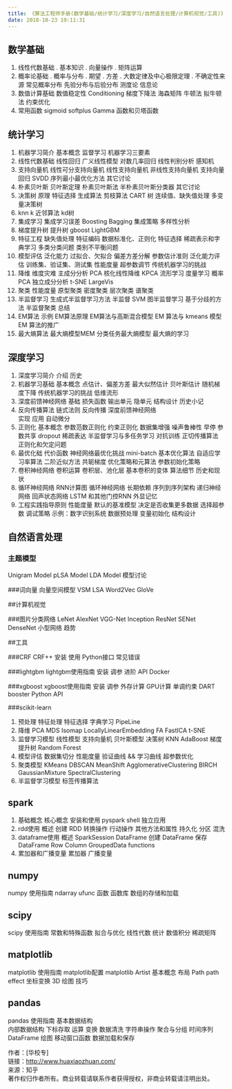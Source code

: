 ```yaml
---
title: 《算法工程师手册(数学基础/统计学习/深度学习/自然语言处理/计算机视觉/工具)》
date: 2018-10-23 19:11:31
---
```



## 数学基础
1. 线性代数基础
.  基本知识
.  向量操作
.  矩阵运算
2. 概率论基础
.  概率与分布
.  期望
.  方差
.  大数定律及中心极限定理
.  不确定性来源
  常见概率分布
  先验分布与后验分布
  测度论
  信息论
3. 数值计算基础
  数值稳定性
  Conditioning
  梯度下降法
  海森矩阵
  牛顿法
  拟牛顿法
  约束优化
4. 常用函数
  sigmoid
  softplus
  Gamma 函数和贝塔函数

## 统计学习
1. 机器学习简介
  基本概念
  监督学习
  机器学习三要素
2. 线性代数基础
  线性回归
  广义线性模型
  对数几率回归
  线性判别分析
  感知机
3. 支持向量机
  线性可分支持向量机
  线性支持向量机
  非线性支持向量机
  支持向量回归
  SVDD
  序列最小最优化方法
  其它讨论
4. 朴素贝叶斯
  贝叶斯定理
  朴素贝叶斯法
  半朴素贝叶斯分类器
  其它讨论
5. 决策树
  原理
  特征选择
  生成算法
  剪枝算法
  CART 树
  连续值、缺失值处理
  多变量决策树
6. knn
  k 近邻算法
  kd树
7. 集成学习
  集成学习误差
  Boosting
  Bagging
  集成策略
  多样性分析
8. 梯度提升树
  提升树
  gboost
  LightGBM
9. 特征工程
  缺失值处理
  特征编码
  数据标准化、正则化
  特征选择
  稀疏表示和字典学习
  多类分类问题
  类别不平衡问题
10. 模型评估
  泛化能力
  过拟合、欠拟合
  偏差方差分解
  参数估计准则
  泛化能力评估
  训练集、验证集、测试集
  性能度量
  超参数调节
  传统机器学习的挑战
11. 降维
  维度灾难
  主成分分析 PCA
  核化线性降维 KPCA
  流形学习
  度量学习
  概率PCA
  独立成分分析
  t-SNE
  LargeVis
12. 聚类
  性能度量
  原型聚类
  密度聚类
  层次聚类
  谱聚类
13. 半监督学习
  生成式半监督学习方法
  半监督 SVM
  图半监督学习
  基于分歧的方法
  半监督聚类
  总结
14. EM算法
  示例
  EM算法原理
  EM算法与高斯混合模型
  EM 算法与 kmeans 模型
  EM 算法的推广
14. 最大熵算法
  最大熵模型MEM
  分类任务最大熵模型
  最大熵的学习

## 深度学习
1. 深度学习简介
  介绍
  历史
2. 机器学习基础
  基本概念
  点估计、偏差方差
  最大似然估计
  贝叶斯估计
  随机梯度下降
  传统机器学习的挑战
  低维流形
3. 深度前馈神经网络
  基础
  损失函数
  输出单元
  隐单元
  结构设计
  历史小记
4. 反向传播算法
  链式法则
  反向传播
  深度前馈神经网络  
  实现
  应用
  自动微分
5. 正则化
  基本概念
  参数范数正则化
  约束正则化
  数据集增强
  噪声鲁棒性
  早停
  参数共享
  dropout
  稀疏表达
  半监督学习与多任务学习
  对抗训练
  正切传播算法
  正则化和欠定问题
6. 最优化础
  代价函数
  神经网络最优化挑战
  mini-batch
  基本优化算法
  自适应学习率算法
  二阶近似方法
  共轭梯度
  优化策略和元算法
  参数初始化策略
7. 卷积神经网络
  卷积运算
  卷积层、池化层
  基本卷积的变体
  算法细节
  历史和现状
8. 循环神经网络
  RNN计算图
  循环神经网络
  长期依赖
  序列到序列架构
  递归神经网络
  回声状态网络
  LSTM 和其他门控RNN
  外显记忆
9. 工程实践指导原则
  性能度量
  默认的基准模型
  决定是否收集更多数据
  选择超参数
  调试策略
  示例：数字识别系统
  数据预处理
  变量初始化
  结构设计

## 自然语言处理

### 主题模型
  Unigram Model
  pLSA Model
  LDA Model
  模型讨论

###词向量
  向量空间模型 VSM
  LSA
  Word2Vec
  GloVe

##计算机视觉

###图片分类网络
  LeNet
  AlexNet
  VGG-Net
  Inception
  ResNet
  SENet
  DenseNet
  小型网络
  趋势

##工具

###CRF
  CRF++
    安装
    使用
    Python接口
    常见错误

###lightgbm
  lightgbm使用指南
    安装
    调参
    进阶
    API
    Docker

###xgboost
  xgboost使用指南
    安装
    调参
    外存计算
    GPU计算
    单调约束
    DART booster
    Python API

###scikit-learn
1. 预处理
  特征处理
  特征选择
  字典学习
  PipeLine
2. 降维
  PCA
  MDS
  Isomap
  LocallyLinearEmbedding
  FA
  FastICA
  t-SNE
3. 监督学习模型
  线性模型
  支持向量机
  贝叶斯模型
  决策树
  KNN
  AdaBoost
  梯度提升树
  Random Forest
4. 模型评估
  数据集切分
  性能度量
  验证曲线 && 学习曲线
  超参数优化
5. 聚类模型
  KMeans
  DBSCAN
  MeanShift
  AgglomerativeClustering
  BIRCH
  GaussianMixture
  SpectralClustering
6. 半监督学习模型
  标签传播算法

## spark
1. 基础概念
  核心概念
  安装和使用
  pyspark shell
  独立应用
2. rdd使用
  概述
  创建 RDD
  转换操作
  行动操作
  其他方法和属性
  持久化
  分区
  混洗
3. dataframe使用
  概述
  SparkSession
  DataFrame 创建
  DataFrame 保存
  DataFrame
  Row
  Column
  GroupedData
  functions
4. 累加器和广播变量
  累加器
  广播变量

## numpy
  numpy 使用指南
    ndarray
    ufunc 函数
    函数库
    数组的存储和加载

## scipy
  scipy 使用指南
    常数和特殊函数
    拟合与优化
    线性代数
    统计
    数值积分
    稀疏矩阵

## matplotlib
  matplotlib 使用指南
    matplotlib配置
    matplotlib Artist
    基本概念
    布局
    Path
    path effect
    坐标变换
    3D 绘图
    技巧

## pandas
  pandas 使用指南
    基本数据结构  
    内部数据结构
    下标存取
    运算
    变换
    数据清洗
    字符串操作
    聚合与分组
    时间序列
    DataFrame 绘图
    移动窗口函数
    数据加载和保存

作者：[华校专]<br/>
链接：http://www.huaxiaozhuan.com/<br/>
来源：知乎<br/>
著作权归作者所有。商业转载请联系作者获得授权，非商业转载请注明出处。<br/>
